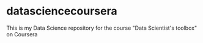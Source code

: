 # datasciencecoursera
This is my Data Science repository for the course "Data Scientist's toolbox" on Coursera
